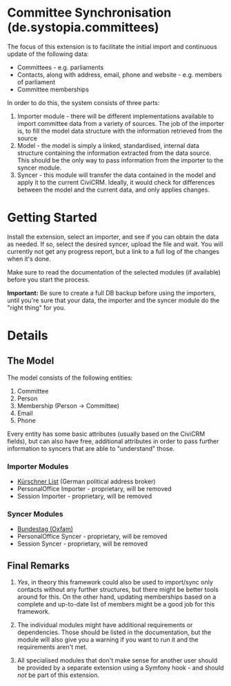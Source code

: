 # Committee Synchronisation (de.systopia.committees)

The focus of this extension is to facilitate the initial import and continuous update of the following data:
* Committees - e.g. parliaments
* Contacts, along with address, email, phone and website - e.g. members of parliament
* Committee memberships

In order to do this, the system consists of three parts:
1. Importer module - there will be different implementations available to import committee data from a variety of sources. The job of the importer is, to fill the model data structure with the information retrieved from the source
2. Model - the model is simply a linked, standardised, internal data structure containing the information extracted from the data source. This should be the only way to pass information from the importer to the syncer module.  
3. Syncer - this module will transfer the data contained in the model and apply it to the current CiviCRM. Ideally, it would check for differences between the model and the current data, and only applies changes.

# Getting Started

Install the extension, select an importer, and see if you can obtain the data as needed.
If so, select the desired syncer, upload the file and wait. You will currently not get any progress report, but a link
to a full log of the changes when it's done.

Make sure to read the documentation of the selected modules (if available) before you start the process.

**Important:** Be sure to create a full DB backup before using the importers, until you're
sure that your data, the importer and the syncer module do the "right thing" for you.

# Details

## The Model

The model consists of the following entities:
1. Committee
2. Person
3. Membership (Person -> Committee)
4. Email
5. Phone

Every entity has some basic attributes (usually based on the CiviCRM fields), but can also have free, additional attributes in order to pass further information to syncers that are able to "understand" those.   

### Importer Modules

* [Kürschner List](importer/kuerschner/index.md) (German political address broker)
* PersonalOffice Importer - proprietary, will be removed
* Session Importer - proprietary, will be removed

### Syncer Modules

* [Bundestag (Oxfam)](syncer/oxfam/index.md)
* PersonalOffice Syncer - proprietary, will be removed
* Session Syncer - proprietary, will be removed

## Final Remarks

1. *Yes*, in theory this framework could also be used to import/sync only contacts
   without any further structures, but there might be better tools around for this.
   On the other hand, updating memberships based on a complete and up-to-date list of members might be a good job for this framework.

2. The individual modules might have additional requirements or dependencies. Those should be listed
   in the documentation, but the module will also give you a warning if you want to run it and
   the requirements aren't met.

3. All specialised modules that don't make sense for another user should be
   provided by a separate extension using a Symfony hook - and should *not* be part of this extension.
